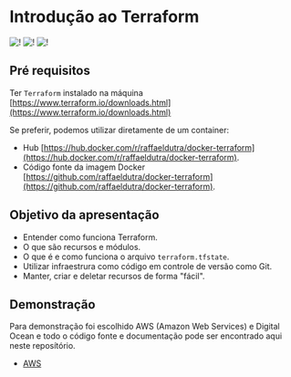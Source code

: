 # Introdução ao Terraform

![!](https://img.shields.io/github/repo-size/raffaeldutra/presentation-terraform-introduction)  ![!](https://img.shields.io/github/languages/top/raffaeldutra/presentation-terraform-introduction)  ![!](https://img.shields.io/github/v/tag/raffaeldutra/presentation-terraform-introduction)

## Pré requisitos
Ter `Terraform` instalado na máquina [https://www.terraform.io/downloads.html](https://www.terraform.io/downloads.html)

Se preferir, podemos utilizar diretamente de um container:
* Hub [https://hub.docker.com/r/raffaeldutra/docker-terraform](https://hub.docker.com/r/raffaeldutra/docker-terraform).
* Código fonte da imagem Docker [https://github.com/raffaeldutra/docker-terraform](https://github.com/raffaeldutra/docker-terraform).

## Objetivo da apresentação

* Entender como funciona Terraform.
* O que são recursos e módulos.
* O que é e como funciona o arquivo `terraform.tfstate`.
* Utilizar infraestrura como código em controle de versão como Git.
* Manter, criar e deletar recursos de forma "fácil".


## Demonstração

Para demonstração foi escolhido AWS (Amazon Web Services) e Digital Ocean e todo o código fonte e documentação pode ser encontrado aqui neste reposítório.

* [AWS](docs/aws/readme.md)
